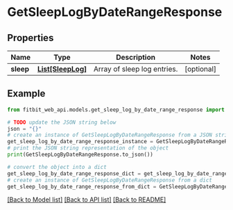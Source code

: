 # GetSleepLogByDateRangeResponse

## Properties

| Name      | Type                              | Description                 | Notes      |
| --------- | --------------------------------- | --------------------------- | ---------- |
| **sleep** | [**List[SleepLog]**](SleepLog.md) | Array of sleep log entries. | [optional] |

## Example

```python
from fitbit_web_api.models.get_sleep_log_by_date_range_response import GetSleepLogByDateRangeResponse

# TODO update the JSON string below
json = "{}"
# create an instance of GetSleepLogByDateRangeResponse from a JSON string
get_sleep_log_by_date_range_response_instance = GetSleepLogByDateRangeResponse.from_json(json)
# print the JSON string representation of the object
print(GetSleepLogByDateRangeResponse.to_json())

# convert the object into a dict
get_sleep_log_by_date_range_response_dict = get_sleep_log_by_date_range_response_instance.to_dict()
# create an instance of GetSleepLogByDateRangeResponse from a dict
get_sleep_log_by_date_range_response_from_dict = GetSleepLogByDateRangeResponse.from_dict(get_sleep_log_by_date_range_response_dict)
```

[[Back to Model list]](../README.md#documentation-for-models) [[Back to API list]](../README.md#documentation-for-api-endpoints) [[Back to README]](../README.md)

